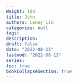 ```yaml
---
Weight: 104
title: John
authors: Lenny Lin
categories: null
tags: 
description: 
draft: false
date: "2022-08-13"
lastmod: "2022-08-13"
series:
toc: true
bookCollapseSection: true
---
```








